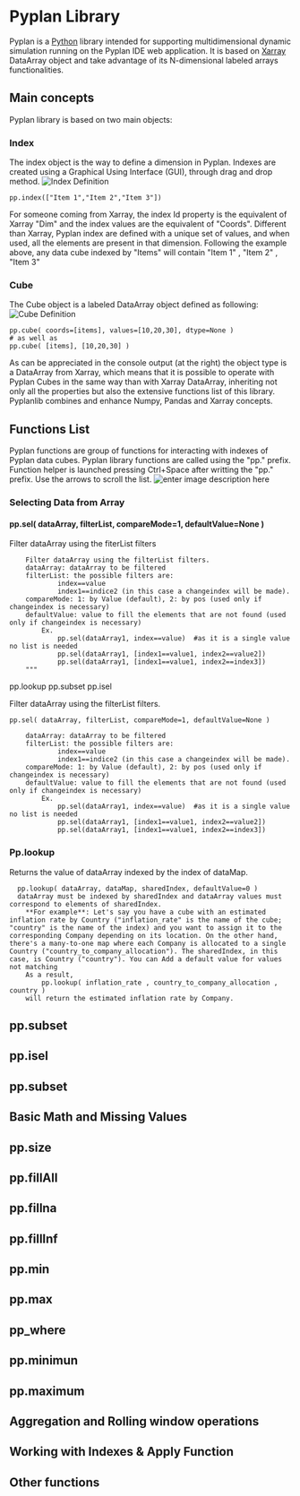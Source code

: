 
# **Pyplan Library**

Pyplan is a [Python](https://www.python.org/) library intended for supporting multidimensional dynamic simulation running on the Pyplan IDE web application. It is based on [Xarray](http://xarray.pydata.org/) DataArray object and take advantage of its N-dimensional labeled arrays functionalities.

## Main concepts
Pyplan library is based on two main objects:

### Index
The index object is the way to define a dimension in Pyplan. Indexes are created using a Graphical Using Interface (GUI), through drag and drop method.
![Index Definition](http://img.pyplan.org/Pyplan_library_index_definition.png)

    pp.index(["Item 1","Item 2","Item 3"])

For someone coming from Xarray, the index Id property is the equivalent of Xarray "Dim" and the index values are the equivalent of "Coords".
Different than Xarray, Pyplan index are defined with a unique set of values, and when used, all the elements are present in that dimension.
Following the example above, any data cube indexed by "Items" will contain "Item 1" , "Item 2" , "Item 3"

### Cube
The Cube object is a labeled DataArray object defined as following:
![Cube Definition](http://img.pyplan.org/Pyplan_library_cube_definition.png)

    pp.cube( coords=[items], values=[10,20,30], dtype=None )
    # as well as
    pp.cube( [items], [10,20,30] )
As can be appreciated in the console output (at the right) the object type is a DataArray from Xarray, which means that it is possible to operate with Pyplan Cubes in the same way than with Xarray DataArray, inheriting not only all the properties but also the extensive functions list of this library. Pyplanlib combines and enhance Numpy, Pandas and Xarray concepts.

## Functions List
Pyplan functions are group of functions for interacting with indexes of Pyplan data cubes. Pyplan library functions are called using the "pp." prefix. 
Function helper is launched pressing Ctrl+Space after writting the "pp." prefix. Use the arrows to scroll the list.
![enter image description here](http://img.pyplan.org/Pyplan_library_pp.png)

### Selecting Data from Array

#### pp.sel( dataArray, filterList, compareMode=1, defaultValue=None )

Filter dataArray using the fiterList filters

        Filter dataArray using the filterList filters. 
        dataArray: dataArray to be filtered
        filterList: the possible filters are:
                index==value
                index1==indice2 (in this case a changeindex will be made).
        compareMode: 1: by Value (default), 2: by pos (used only if changeindex is necessary)
        defaultValue: value to fill the elements that are not found (used only if changeindex is necessary) 
            Ex.
                pp.sel(dataArray1, index==value)  #as it is a single value no list is needed
                pp.sel(dataArray1, [index1==value1, index2==value2])
                pp.sel(dataArray1, [index1==value1, index2==index3])
        """

pp.lookup
pp.subset
pp.isel

Filter dataArray using the filterList filters. 
    

    pp.sel( dataArray, filterList, compareMode=1, defaultValue=None )
            
        dataArray: dataArray to be filtered
        filterList: the possible filters are:
                index==value
                index1==indice2 (in this case a changeindex will be made).
        compareMode: 1: by Value (default), 2: by pos (used only if changeindex is necessary)
        defaultValue: value to fill the elements that are not found (used only if changeindex is necessary) 
            Ex.
                pp.sel(dataArray1, index==value)  #as it is a single value no list is needed
                pp.sel(dataArray1, [index1==value1, index2==value2])
                pp.sel(dataArray1, [index1==value1, index2==index3])

### Pp.lookup
Returns the value of dataArray indexed by the index of dataMap.
  
      pp.lookup( dataArray, dataMap, sharedIndex, defaultValue=0 )
      dataArray must be indexed by sharedIndex and dataArray values must correspond to elements of sharedIndex.
        **For example**: Let's say you have a cube with an estimated inflation rate by Country ("inflation_rate" is the name of the cube; "country" is the name of the index) and you want to assign it to the corresponding Company depending on its location. On the other hand, there's a many-to-one map where each Company is allocated to a single Country ("country_to_company_allocation"). The sharedIndex, in this case, is Country ("country"). You can Add a default value for values not matching
        As a result, 
            pp.lookup( inflation_rate , country_to_company_allocation , country )
        will return the estimated inflation rate by Company.
 ## pp.subset

## pp.isel 
## pp.subset
## Basic Math and Missing Values
## pp.size

## pp.fillAll

## pp.fillna

## pp.fillInf

## pp.min

## pp.max

## pp_where

## pp.minimun

## pp.maximum
## Aggregation and Rolling window operations

## Working with Indexes & Apply Function

## Other functions
  
<!--stackedit_data:
eyJoaXN0b3J5IjpbLTEwNTE4MDA1NjUsLTIwMTk5Njk5ODMsLT
I0Nzg0NTk0NiwtMTU5NDI1NDQ4OSw5MDg3NTIyNzAsLTQzNDk2
ODAyNCwtMTMxNzA2MTczMSwtMTgzNDcyMjI4OCw5NzI5NzE5OT
YsLTIxMzU3MjI2ODgsMTExODc0OTA2Niw0OTQyODU0NTksMTE2
MjgzODI5NCwtMTAwNzQ5MjM3OCwtNDA2NzM1MjM4LDE2NzExOT
Y1MDYsMTAwMTk0MjgxNCwtNDQ1NzA2MDMwLC03NjE4MjYzMzUs
LTE5Njg2NjUzMzJdfQ==
-->